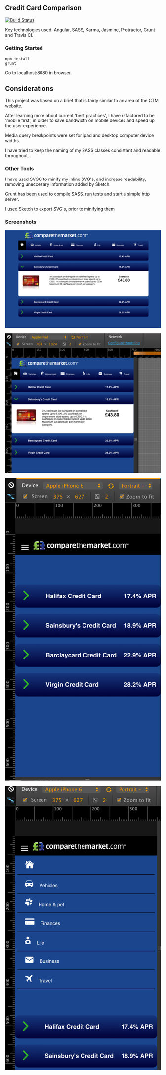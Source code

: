 ## Credit Card Comparison        
[![Build Status](https://travis-ci.org/matt-paul/credit-card-comparison.svg?branch=master)](https://travis-ci.org/matt-paul/credit-card-comparison)

Key technologies used: Angular, SASS, Karma, Jasmine, Protractor, Grunt and Travis CI.

### Getting Started

```
npm install
grunt
```

Go to localhost:8080 in browser.


## Considerations

This project was based on a brief that is fairly similar to an area of the CTM website.

After learning more about current 'best practices', I have refactored to be
'mobile first', in order to save bandwidth on mobile devices and speed up the user
experience.

Media query breakpoints were set for ipad and desktop computer device widths.

I have tried to keep the naming of my SASS classes consistant and readable
throughout.


### Other Tools
I have used SVGO to minify my inline SVG's, and increase readability, removing
uneccesary information added by Sketch.

Grunt has been used to compile SASS, run tests and start a simple http server.

I used Sketch to export SVG's, prior to minifying them


### Screenshots

![desktop view](/finished%20screenshots/ctm-desktop.png)

![ipad view](/finished%20screenshots/ctm-ipad.png)

![phone-menu-closed](/finished%20screenshots/ctm-phone-menu-closed.png)

![phone-menu-open](/finished%20screenshots/ctm-phone-menu-open.png)

